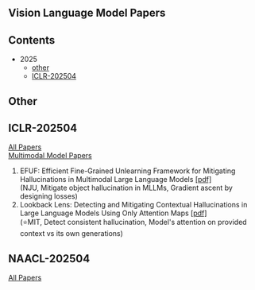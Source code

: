 ## Vision Language Model Papers

## Contents
- 2025
  - [other](#other)
  - [ICLR-202504](#iclr-202504)

## Other


## ICLR-202504
[All Papers](https://openreview.net/group?id=ICLR.cc/2025/Conference#tab-accept-oral)  
[Multimodal Model Papers](https://iclr2025.vizhub.ai/?brushed=%255B%255B179.62503051757812%252C18.363710403442383%255D%252C%255B330.3000183105469%252C234.6387176513672%255D%255D)

1.  EFUF: Efficient Fine-Grained Unlearning Framework for Mitigating Hallucinations in Multimodal Large Language Models  [[pdf]](https://aclanthology.org/2024.emnlp-main.67/)  
    (NJU, Mitigate object hallucination in MLLMs, Gradient ascent by designing losses)
2.  Lookback Lens: Detecting and Mitigating Contextual Hallucinations in Large Language Models Using Only Attention Maps  [[pdf]](https://aclanthology.org/2024.emnlp-main.84/)  
    (⭐️MIT, Detect consistent hallucination, Model's attention on provided context vs its own generations)


## NAACL-202504
[All Papers](https://aclanthology.org/events/naacl-2025/)
<!--stackedit_data:
eyJoaXN0b3J5IjpbNzA0NjUzODc0LC0xMzUwOTIxMjA1LDEyNz
YxOTg3OTQsMTg0NTY5MjgwMSwtMTYwNTQxMDYxMSw0NzcwMTE4
ODEsMTIyNjU1MjczMSw1MTY1NzQyMTcsMjAzOTE5MDY1LDcyOD
E0OTg4OV19
-->